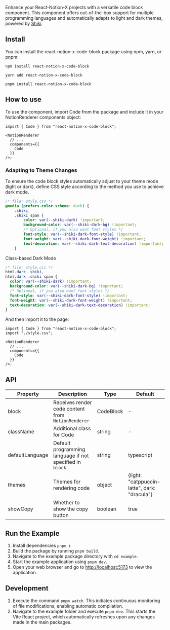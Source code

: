 Enhance your React-Notion-X projects with a versatile code block component.
This component offers out-of-the-box support for multiple programming languages and automatically adapts to light and dark themes,
powered by [Shiki](https://github.com/shikijs/shiki).

## Install

You can install the react-notion-x-code-block package using npm, yarn, or pnpm:

```shell
npm install react-notion-x-code-block

yarn add react-notion-x-code-block

pnpm install react-notion-x-code-block
```

## How to use

To use the component, import Code from the package and include it in your NotionRenderer components object:

```tsx
import { Code } from "react-notion-x-code-block";

<NotionRenderer
  // ...
  components={{
    Code
  }}
/>;
```

### Adapting to Theme Changes

To ensure the code block styles automatically adjust to your theme mode (light or dark), define CSS style according to the method you use to achieve dark mode.

```css
/* file: style.css */
@media (prefers-color-scheme: dark) {
    .shiki,
    .shiki span {
        color: var(--shiki-dark) !important;
        background-color: var(--shiki-dark-bg) !important;
        /* Optional, if you also want font styles */
        font-style: var(--shiki-dark-font-style) !important;
        font-weight: var(--shiki-dark-font-weight) !important;
        text-decoration: var(--shiki-dark-text-decoration) !important;
    }
```

Class-based Dark Mode

```css
/* file: style.css */
html.dark .shiki,
html.dark .shiki span {
  color: var(--shiki-dark) !important;
  background-color: var(--shiki-dark-bg) !important;
  /* Optional, if you also want font styles */
  font-style: var(--shiki-dark-font-style) !important;
  font-weight: var(--shiki-dark-font-weight) !important;
  text-decoration: var(--shiki-dark-text-decoration) !important;
}
```

And then import it to the page:

```tsx
import { Code } from "react-notion-x-code-block";
import "./style.css";

<NotionRenderer
  // ...
  components={{
    Code
  }}
/>;
```

## API
| Property        | Description                                              | Type      | Default                                     |
|-----------------|----------------------------------------------------------|-----------|---------------------------------------------|
| block           | Receives render code content from `NotionRenderer`       | CodeBlock | -                                           |
| className       | Additional class for Code                                | string    | -                                           |
| defaultLanguage | Default programming language if not specified in `block` | string    | typescript                                  |
| themes          | Themes for rendering code                                | object    | {light: "catppuccin-latte", dark: "dracula"} |
| showCopy        | Whether to show the copy button                          | boolean   | true                                        |

## Run the Example

1. Install dependencies `pnpm i`
2. Build the package by running `pnpm build`.
3. Navigate to the example package directory with `cd example`.
4. Start the example application using `pnpm dev`.
5. Open your web browser and go to [http://localhost:5173](http://localhost:5173) to view the application.

## Development

1. Execute the command `pnpm watch`. This initiates continuous monitoring of file modifications, enabling automatic compilation.
2. Navigate to the example folder and execute `pnpm dev`. This starts the Vite React project, which automatically refreshes upon any changes made in the main packages.
